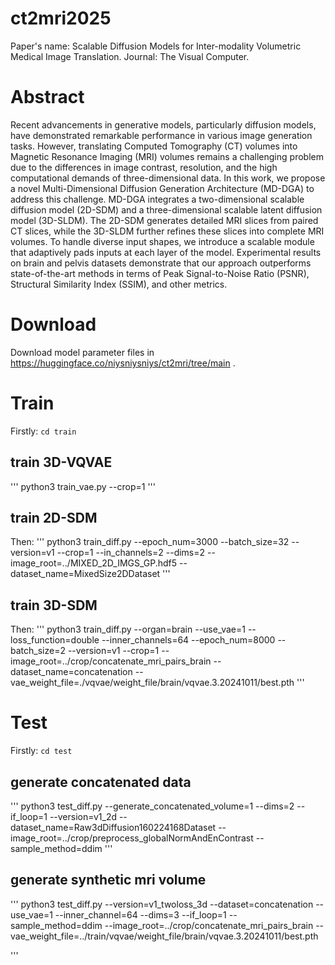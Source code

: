 # ct2mri2025
Paper's name: Scalable Diffusion Models for Inter-modality Volumetric Medical Image Translation.
Journal: The Visual Computer.

# Abstract 
Recent advancements in generative models, particularly diffusion models, have demonstrated remarkable performance in various image generation tasks. However, translating Computed Tomography (CT) volumes into Magnetic Resonance Imaging (MRI) volumes remains a challenging problem due to the differences in image contrast, resolution, and the high computational demands of three-dimensional data. In this work, we propose a novel Multi-Dimensional Diffusion Generation Architecture (MD-DGA) to address this challenge. MD-DGA integrates a two-dimensional scalable diffusion model (2D-SDM) and a three-dimensional scalable latent diffusion model (3D-SLDM). The 2D-SDM generates detailed MRI slices from paired CT slices, while the 3D-SLDM further refines these slices into complete MRI volumes. To handle diverse input shapes, we introduce a scalable module that adaptively pads inputs at each layer of the model. Experimental results on brain and pelvis datasets demonstrate that our approach outperforms state-of-the-art methods in terms of Peak Signal-to-Noise Ratio (PSNR), Structural Similarity Index (SSIM), and other metrics. 

# Download
Download model parameter files in https://huggingface.co/niysniysniys/ct2mri/tree/main .

# Train
Firstly: `cd train`
## train 3D-VQVAE
'''
python3 train_vae.py --crop=1
'''

## train 2D-SDM
Then:
'''
python3 train_diff.py --epoch_num=3000 --batch_size=32 --version=v1 --crop=1 --in_channels=2 --dims=2 --image_root=../MIXED_2D_IMGS_GP.hdf5 --dataset_name=MixedSize2DDataset
'''

## train 3D-SDM
Then:
'''
python3 train_diff.py --organ=brain --use_vae=1 --loss_function=double --inner_channels=64 --epoch_num=8000 --batch_size=2 --version=v1 --crop=1 --image_root=../crop/concatenate_mri_pairs_brain --dataset_name=concatenation --vae_weight_file=./vqvae/weight_file/brain/vqvae.3.20241011/best.pth
'''

# Test
Firstly: `cd test`

## generate concatenated data
'''
python3 test_diff.py --generate_concatenated_volume=1 --dims=2 --if_loop=1 --version=v1_2d --dataset_name=Raw3dDiffusion160224168Dataset --image_root=../crop/preprocess_globalNormAndEnContrast --sample_method=ddim
'''

## generate synthetic mri volume
'''
python3 test_diff.py --version=v1_twoloss_3d --dataset=concatenation --use_vae=1 --inner_channel=64 --dims=3 --if_loop=1 --sample_method=ddim --image_root=../crop/concatenate_mri_pairs_brain --vae_weight_file=../train/vqvae/weight_file/brain/vqvae.3.20241011/best.pth

'''
